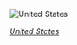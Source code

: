 
![United States](https://www.gstatic.com/prettyearth/assets/full/1509.jpg)

*[United States](https://www.google.com/maps/@47.602792,-122.340685,18z/data=!3m1!1e3)*
